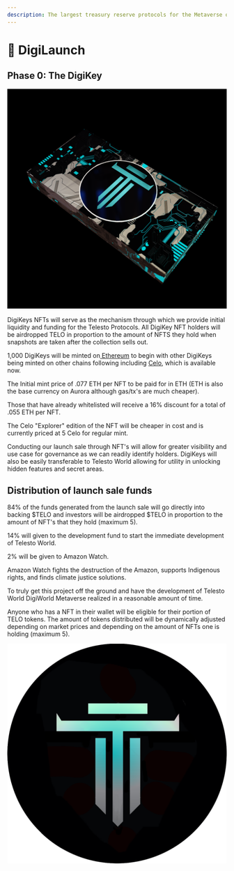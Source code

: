 ```yaml
---
description: The largest treasury reserve protocols for the Metaverse on Celo network
---
```


# 🚀 DigiLaunch

## Phase 0: The DigiKey

![](.gitbook/assets/DigiKey.png)

DigiKeys NFTs will serve as the mechanism through which we provide initial liquidity and funding for the Telesto Protocols. All DigiKey NFT holders will be airdropped TELO in proportion to the amount of NFTS they hold when snapshots are taken after the collection sells out.

1,000 DigiKeys will be minted on[ Ethereum](https://telesto.money) to begin with other DigiKeys being minted on other chains following including [Celo](https://telesto.money), which is available now.

The Initial mint price of .077 ETH per NFT to be paid for in ETH (ETH is also the base currency on Aurora although gas/tx's are much cheaper).&#x20;

Those that have already whitelisted will receive a 16% discount for a total of .055 ETH per NFT.&#x20;

The Celo "Explorer" edition of the NFT will be cheaper in cost and is currently priced at 5 Celo for regular mint.

Conducting our launch sale through NFT's will allow for greater visibility and use case for governance as we can readily identify holders. DigiKeys will also be easily transferable to Telesto World allowing for utility in unlocking hidden features and secret areas.

## Distribution of launch sale funds

84% of the funds generated from the launch sale will go directly into backing $TELO and investors will be airdropped $TELO in proportion to the amount of NFT's that they hold (maximum 5).

14% will given to the development fund to start the immediate development of Telesto World.

2% will be given to Amazon Watch.

Amazon Watch fights the destruction of the Amazon, supports Indigenous rights, and finds climate justice solutions.&#x20;

To truly get this project off the ground and have the development of Telesto World DigiWorld Metaverse realized in a reasonable amount of time.

Anyone who has a NFT in their wallet will be eligible for their portion of TELO tokens. The amount of tokens distributed will be dynamically adjusted depending on market prices and depending on the amount of NFTs one is holding (maximum 5).&#x20;





![](.gitbook/assets/tethys.png)
